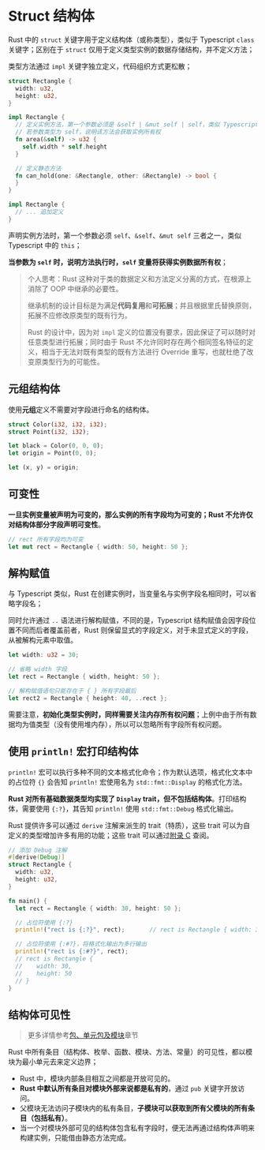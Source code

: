 # Struct 结构体

Rust 中的 `struct` 关键字用于定义结构体（或称类型），类似于 Typescript `class` 关键字；区别在于 `struct` 仅用于定义类型实例的数据存储结构，并不定义方法；

类型方法通过 `impl` 关键字独立定义，代码组织方式更松散；

```rs
struct Rectangle {
  width: u32,
  height: u32,
}

impl Rectangle {
  // 定义实例方法，第一个参数必须是 &self | &mut self | self，类似 Typescript 中的 this
  // 若参数类型为 self，说明该方法会获取实例所有权
  fn area(&self) -> u32 {
    self.width * self.height
  }

  // 定义静态方法
  fn can_hold(one: &Rectangle, other: &Rectangle) -> bool {
  }
}

impl Rectangle {
  // ... 追加定义
}
```

声明实例方法时，第一个参数必须 `self`、`&self`、`&mut self` 三者之一，类似 Typescript 中的 `this`；

**当参数为 `self` 时，说明方法执行时，`self` 变量将获得实例数据所有权**；

> 个人思考：Rust 这种对于类的数据定义和方法定义分离的方式，在根源上消除了 OOP 中继承的必要性。
>
> 继承机制的设计目标是为满足**代码复用**和**可拓展**；并且根据里氏替换原则，拓展不应修改原类型的既有行为。
> 
> Rust 的设计中，因为对 `impl` 定义的位置没有要求，因此保证了可以随时对任意类型进行拓展；同时由于 Rust 不允许同时存在两个相同签名特征的定义，相当于无法对既有类型的既有方法进行 Override 重写，也就杜绝了改变原类型行为的可能性。

## 元组结构体

使用**元组**定义不需要对字段进行命名的结构体。

```rs
struct Color(i32, i32, i32);
struct Point(i32, i32);

let black = Color(0, 0, 0);
let origin = Point(0, 0);

let (x, y) = origin;
```

## 可变性

**一旦实例变量被声明为可变的，那么实例的所有字段均为可变的；Rust 不允许仅对结构体部分字段声明可变性**。

```rs
// rect 所有字段均为可变
let mut rect = Rectangle { width: 50, height: 50 };
```

## 解构赋值

与 Typescript 类似，Rust 在创建实例时，当变量名与实例字段名相同时，可以省略字段名；

同时允许通过 `..` 语法进行解构赋值，不同的是，Typescript 结构赋值会因字段位置不同而后者覆盖前者，Rust 则保留显式的字段定义，对于未显式定义的字段，从被解构元素中取值。

```rs
let width: u32 = 30;

// 省略 width 字段
let rect = Rectangle { width, height: 50 };

// 解构赋值语句只能存在于 { } 所有字段最后
let rect2 = Rectangle { height: 40, ..rect };
```

需要注意，**初始化类型实例时，同样需要关注内存所有权问题**；上例中由于所有数据均为值类型（没有使用堆内存），所以可以忽略所有字段所有权问题。

## 使用 `println!` 宏打印结构体

`println!` 宏可以执行多种不同的文本格式化命令；作为默认选项，格式化文本中的占位符 `{}` 会告知 `println!` 宏使用名为 `std::fmt::Display` 的格式化方法。

**Rust 对所有基础数据类型均实现了 `Display` trait，但不包括结构体**。打印结构体，需要使用 `{:?}`，其告知 `println!` 使用 `std::fmt::Debug` 格式化输出。

Rust 提供许多可以通过 `derive` 注解来派生的 trait（特质），这些 trait 可以为自定义的类型增加许多有用的功能；这些 trait 可以通过[附录 C](https://doc.rust-lang.org/book/appendix-03-derivable-traits.html) 查阅。

```rs
// 添加 Debug 注解
#[derive(Debug)]
struct Rectangle {
  width: u32,
  height: u32,
}

fn main() {
  let rect = Rectangle { width: 30, height: 50 };

  // 占位符使用 {:?}
  println!("rect is {:?}", rect);       // rect is Rectangle { width: 30, height: 50 }

  // 占位符使用 {:#?}，将格式化输出为多行输出
  println!("rect is {:#?}", rect);
  // rect is Rectangle {
  //    width: 30,
  //    height: 50
  // }
}
```

## 结构体可见性

> 更多详情参考[包、单元包及模块](rust/07_package_crate_module.md)章节

Rust 中所有条目（结构体、枚举、函数、模块、方法、常量）的可见性，都以模块为最小单元去来定义边界；
* Rust 中，模块内部条目相互之间都是开放可见的。
* **Rust 中默认所有条目对模块外部来说都是私有的**，通过 `pub` 关键字开放访问。
* 父模块无法访问子模块内的私有条目，**子模块可以获取到所有父模块的所有条目（包括私有）**。
* 当一个对模块外部可见的结构体包含私有字段时，便无法再通过结构体声明来构建实例，只能借由静态方法完成。

